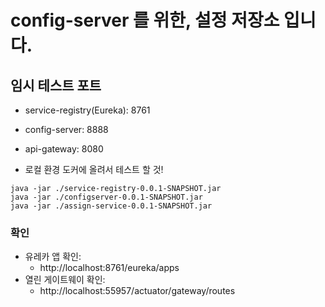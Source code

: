 # config-server 를 위한, 설정 저장소 입니다.

## 임시 테스트 포트
- service-registry(Eureka): 8761
- config-server: 8888
- api-gateway: 8080

- 로컬 환경 도커에 올려서 테스트 할 것!

```console
java -jar ./service-registry-0.0.1-SNAPSHOT.jar
java -jar ./configserver-0.0.1-SNAPSHOT.jar
java -jar ./assign-service-0.0.1-SNAPSHOT.jar
```

### 확인
- 유레카 앱 확인: 
    - http://localhost:8761/eureka/apps
- 열린 게이트웨이 확인: 
    - http://localhost:55957/actuator/gateway/routes


